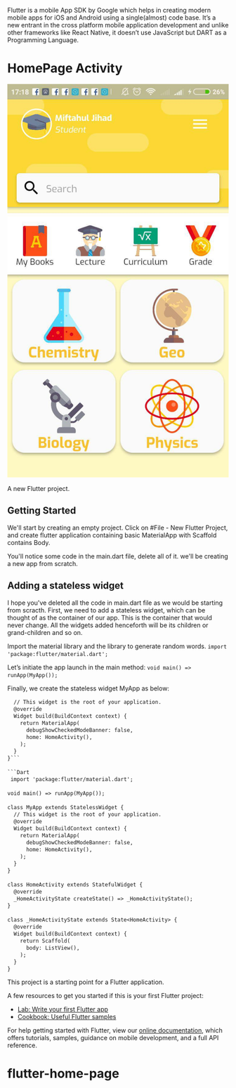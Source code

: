 Flutter is a mobile App SDK by Google which helps in creating modern mobile apps for iOS and Android using a single(almost) code base. It’s a new entrant in the cross platform mobile application development and unlike other frameworks like React Native, it doesn’t use JavaScript but DART as a Programming Language.



# HomePage Activity

![Screenshot](https://github.com/jiadibo/flutter-home/blob/master/images/photo_2019-01-18_17-23-06.jpg)

A new Flutter project.

## Getting Started

We'll start by creating an empty project. Click on #File - New Flutter Project,
and create flutter application containing basic MaterialApp with Scaffold contains Body.

You'll notice some code in the main.dart file, delete all of it. we'll be creating a new app from scratch.

  ## Adding a stateless widget
  
  I hope you've deleted all the code in main.dart file as we would be starting from scracth. First, we need to add a stateless widget, which can be thought of as the container of our app. This is the container that would never change. All the widgets added henceforth will be its children or grand-children and so on.
  
Import the material library and the library to generate random words.
```import 'package:flutter/material.dart';```

Let’s initiate the app launch in the main method:
```void main() => runApp(MyApp());```

Finally, we create the stateless widget MyApp as below:
```class MyApp extends StatelessWidget {
  // This widget is the root of your application.
  @override
  Widget build(BuildContext context) {
    return MaterialApp(
      debugShowCheckedModeBanner: false,
      home: HomeActivity(),
    );
  }
}```
 
```Dart
 import 'package:flutter/material.dart';

void main() => runApp(MyApp());

class MyApp extends StatelessWidget {
  // This widget is the root of your application.
  @override
  Widget build(BuildContext context) {
    return MaterialApp(
      debugShowCheckedModeBanner: false,
      home: HomeActivity(),
    );
  }
}

class HomeActivity extends StatefulWidget {
  @override
  _HomeActivityState createState() => _HomeActivityState();
}

class _HomeActivityState extends State<HomeActivity> {
  @override
  Widget build(BuildContext context) {
    return Scaffold(
      body: ListView(),
    );
  }
}
``` 

This project is a starting point for a Flutter application.

A few resources to get you started if this is your first Flutter project:

- [Lab: Write your first Flutter app](https://flutter.io/docs/get-started/codelab)
- [Cookbook: Useful Flutter samples](https://flutter.io/docs/cookbook)

For help getting started with Flutter, view our 
[online documentation](https://flutter.io/docs), which offers tutorials, 
samples, guidance on mobile development, and a full API reference.

# flutter-home-page

 
